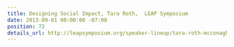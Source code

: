 ```yaml
---
title: Designing Social Impact, Tara Roth,  LEAP Symposium
date: 2013-09-01 00:00:00 -07:00
position: 72
details_url: http://leapsymposium.org/speaker-lineup/tara-roth-mcconaghy/
---
```


